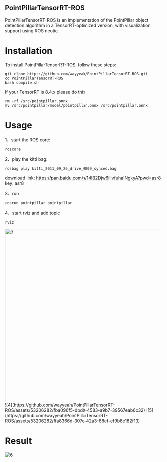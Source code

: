 ## PointPillarTensorRT-ROS
PointPillarTensorRT-ROS is an implementation of the PointPillar object detection algorithm in a TensorRT-optimized version, with visualization support using ROS neotic.

# Installation
To install PointPillarTensorRT-ROS, follow these steps:
```
git clone https://github.com/wayyeah/PointPillarTensorRT-ROS.git
cd PointPillarTensorRT-ROS
bash compile.sh
```
If your TensorRT is 8.4.x please do this
```
rm -rf /src/pointpillar.onnx
mv /src/pointpillar/model/pointpillar.onnx /src/pointpillar.onnx
```
# Usage
1、start the ROS core:
```
roscore
```
2、play the kitti bag:
```
rosbag play kitti_2011_09_26_drive_0009_synced.bag
```
download link: https://pan.baidu.com/s/14lB2Djw6iiivfuhaINgkyA?pwd=asr8  key: asr8

3、run 
```
rosrun pointpillar pointpillar
```
4、start rviz and add topic 
```
rviz
```
<img width="556" alt="3" src="https://github.com/wayyeah/PointPillarTensorRT-ROS/assets/53206282/1b2d7259-2960-4279-8625-03c74d1409e9">
![4](https://github.com/wayyeah/PointPillarTensorRT-ROS/assets/53206282/fba096f5-dbd0-4583-a9b7-39567eab6c32)
![5](https://github.com/wayyeah/PointPillarTensorRT-ROS/assets/53206282/ffa8366d-307e-42a3-88ef-ef9b8e182f13)

# Result
![6](https://github.com/wayyeah/PointPillarTensorRT-ROS/assets/53206282/007c62e0-e007-4311-8a82-9542637d01d0)



